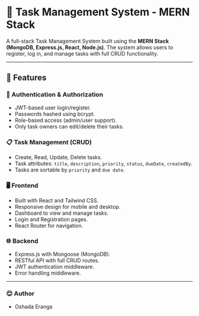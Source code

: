 # 📝 Task Management System - MERN Stack

A full-stack Task Management System built using the **MERN Stack (MongoDB, Express.js, React, Node.js)**. The system allows users to register, log in, and manage tasks with full CRUD functionality.

---

## 🚀 Features

### 🔐 Authentication & Authorization
- JWT-based user login/register.
- Passwords hashed using bcrypt.
- Role-based access (admin/user support).
- Only task owners can edit/delete their tasks.

### 📋 Task Management (CRUD)
- Create, Read, Update, Delete tasks.
- Task attributes: `title`, `description`, `priority`, `status`, `dueDate`, `createdBy`.
- Tasks are sortable by `priority` and `due date`.

### 🖥️ Frontend
- Built with React and Tailwind CSS.
- Responsive design for mobile and desktop.
- Dashboard to view and manage tasks.
- Login and Registration pages.
- React Router for navigation.

### 🌐 Backend
- Express.js with Mongoose (MongoDB).
- RESTful API with full CRUD routes.
- JWT authentication middleware.
- Error handling middleware.

---
### 😊 Author
- Oshada Eranga

